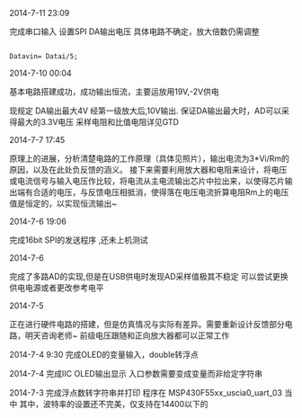 2014-7-11 23:09

完成串口输入 设置SPI DA输出电压
具体电路不确定，放大倍数仍需调整
<p><code>
Datavin= Datai/5;
</code></p>

2014-7-10  00:04

基本电路搭建成功，成功输出恒流，主要运放用19V,-2V供电

现规定
DA输出最大4V
经第一级放大后,10V输出.
保证DA输出最大时，AD可以采得最大的3.3V电压
采样电阻和比值电阻详见GTD

2014-7-7 17:45

原理上的进展，分析清楚电路的工作原理（具体见照片），输出电流为3*Vi/Rm的原因，以及在此处负反馈的涵义。
接下来需要利用放大器和电阻来设计，将电压或电流信号与输入电压作比较，将电流从主电流输出芯片中拉出来，以使得芯片输出端有合适的电压，与反馈电压相抵消，使得落在电压电流折算电阻Rm上的电压值是恒定的，以实现恒流输出~

2014-7-6 19:06

完成16bit SPI的发送程序 ,还未上机测试


2014-7-6

完成了多路AD的实现,但是在USB供电时发现AD采样值极其不稳定
可以尝试更换供电电源或者更改参考电平

2014-7-5

正在进行硬件电路的搭建，但是仿真情况与实际有差异。需要重新设计反馈部分电路，明天咨询老师~
前级电压跟随和正向放大器都可以正常工作

2014-7-4 9:30
完成OLED的变量输入，double转浮点

2014-7-4
完成IIC OLED输出显示
入口参数需要变成变量而非给定字符串

2014-7-3
完成浮点数转字符串并打印
程序在 MSP430F55xx_uscia0_uart_03 当中
其中，波特率的设置还不完美，仅支持在14400以下的

